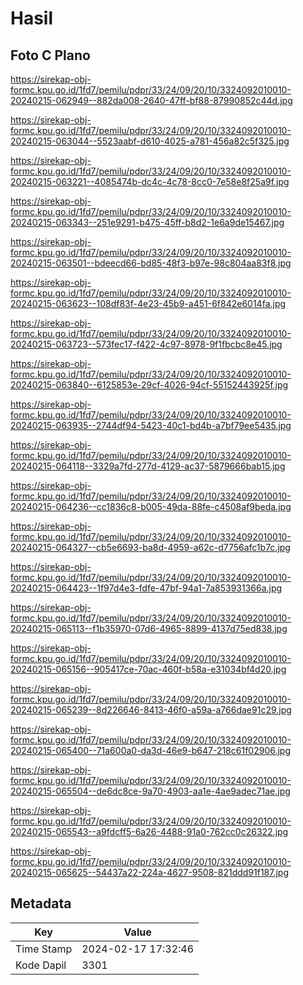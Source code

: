 # Hasil

## Foto C Plano

https://sirekap-obj-formc.kpu.go.id/1fd7/pemilu/pdpr/33/24/09/20/10/3324092010010-20240215-062949--882da008-2640-47ff-bf88-87990852c44d.jpg

https://sirekap-obj-formc.kpu.go.id/1fd7/pemilu/pdpr/33/24/09/20/10/3324092010010-20240215-063044--5523aabf-d610-4025-a781-456a82c5f325.jpg

https://sirekap-obj-formc.kpu.go.id/1fd7/pemilu/pdpr/33/24/09/20/10/3324092010010-20240215-063221--4085474b-dc4c-4c78-8cc0-7e58e8f25a9f.jpg

https://sirekap-obj-formc.kpu.go.id/1fd7/pemilu/pdpr/33/24/09/20/10/3324092010010-20240215-063343--251e9291-b475-45ff-b8d2-1e6a9de15467.jpg

https://sirekap-obj-formc.kpu.go.id/1fd7/pemilu/pdpr/33/24/09/20/10/3324092010010-20240215-063501--bdeecd66-bd85-48f3-b97e-98c804aa83f8.jpg

https://sirekap-obj-formc.kpu.go.id/1fd7/pemilu/pdpr/33/24/09/20/10/3324092010010-20240215-063623--108df83f-4e23-45b9-a451-6f842e6014fa.jpg

https://sirekap-obj-formc.kpu.go.id/1fd7/pemilu/pdpr/33/24/09/20/10/3324092010010-20240215-063723--573fec17-f422-4c97-8978-9f1fbcbc8e45.jpg

https://sirekap-obj-formc.kpu.go.id/1fd7/pemilu/pdpr/33/24/09/20/10/3324092010010-20240215-063840--6125853e-29cf-4026-94cf-55152443925f.jpg

https://sirekap-obj-formc.kpu.go.id/1fd7/pemilu/pdpr/33/24/09/20/10/3324092010010-20240215-063935--2744df94-5423-40c1-bd4b-a7bf79ee5435.jpg

https://sirekap-obj-formc.kpu.go.id/1fd7/pemilu/pdpr/33/24/09/20/10/3324092010010-20240215-064118--3329a7fd-277d-4129-ac37-5879666bab15.jpg

https://sirekap-obj-formc.kpu.go.id/1fd7/pemilu/pdpr/33/24/09/20/10/3324092010010-20240215-064236--cc1836c8-b005-49da-88fe-c4508af9beda.jpg

https://sirekap-obj-formc.kpu.go.id/1fd7/pemilu/pdpr/33/24/09/20/10/3324092010010-20240215-064327--cb5e6693-ba8d-4959-a62c-d7756afc1b7c.jpg

https://sirekap-obj-formc.kpu.go.id/1fd7/pemilu/pdpr/33/24/09/20/10/3324092010010-20240215-064423--1f97d4e3-fdfe-47bf-94a1-7a853931366a.jpg

https://sirekap-obj-formc.kpu.go.id/1fd7/pemilu/pdpr/33/24/09/20/10/3324092010010-20240215-065113--f1b35970-07d6-4965-8899-4137d75ed838.jpg

https://sirekap-obj-formc.kpu.go.id/1fd7/pemilu/pdpr/33/24/09/20/10/3324092010010-20240215-065156--905417ce-70ac-460f-b58a-e31034bf4d20.jpg

https://sirekap-obj-formc.kpu.go.id/1fd7/pemilu/pdpr/33/24/09/20/10/3324092010010-20240215-065239--8d226646-8413-46f0-a59a-a766dae91c29.jpg

https://sirekap-obj-formc.kpu.go.id/1fd7/pemilu/pdpr/33/24/09/20/10/3324092010010-20240215-065400--71a600a0-da3d-46e9-b647-218c61f02906.jpg

https://sirekap-obj-formc.kpu.go.id/1fd7/pemilu/pdpr/33/24/09/20/10/3324092010010-20240215-065504--de6dc8ce-9a70-4903-aa1e-4ae9adec71ae.jpg

https://sirekap-obj-formc.kpu.go.id/1fd7/pemilu/pdpr/33/24/09/20/10/3324092010010-20240215-065543--a9fdcff5-6a26-4488-91a0-762cc0c26322.jpg

https://sirekap-obj-formc.kpu.go.id/1fd7/pemilu/pdpr/33/24/09/20/10/3324092010010-20240215-065625--54437a22-224a-4627-9508-821ddd91f187.jpg


## Metadata

| Key        | Value               |
| ---------- | ------------------- |
| Time Stamp | 2024-02-17 17:32:46 |
| Kode Dapil | 3301                |



